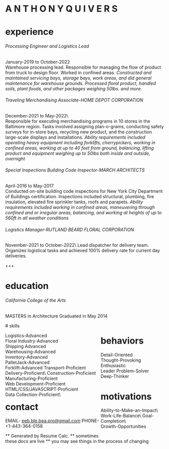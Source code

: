 # A N T H O N Y  Q U I V E R S

# experience

###### Processing Engineer and Logistics Lead
January-2019 to October-2022\
Warehouse processing lead. Responsible for managing the flow of product from truck to design floor.  Worked in confined areas.  *Constructed and maintained servicing bays, storage bays, work areas, and did general maintenance for warehouse grounds.  Processed floral product, handled soils, plant foods, and other packages weighing 50lbs. and more.*

###### Traveling Merchandising Associate-HOME DEPOT CORPORATION
December-2021 to May-2022\  
Responsible for executing merchandising programs in 10 stores in the Baltimore region. Tasks involved assigning plan-o-grams, conducting safety surveys for in-store bays, recycling new product, and the construction large-scale displays and installations.  *Ability requirements included operating heavy equipment including forklifts, cherrypickers, working in confined areas, working at up to 40 feet from ground, balancing, lifting product and equipment weighing up to 50lbs both inside and outside, overnight*
 
###### Special Inspections Building Code Inspector-MARCH ARCHITECTS
April-2016 to May-2017\
Conducted on-site building code inspections for New York City Department of Buildings certification.  Inspections included structural, plumbing, fire insulation, elevated fire sprinkler tanks, roofs and parapets.  *Ability requirements included working in confined areas, maneuvering through confined and or irregular areas, balancing, and working at heights of up to 560ft in all weather conditions*

###### Logistics Manager-RUTLAND BEARD FLORAL CORPORATION  
November-2021 to October-2022\ 
Lead dispatcher for delivery team. Organizes logistical tasks and achieved 100% delivery rate for current day deliveries.  

+++
# education

###### California College of the Arts  
MASTERS in Architecture
Graduated in May 2014
<div>
<div style="float: left; width: 60%;">

<div style="width: 70%;">
# skills
</div>

Logistics-Advanced\
Floral Industry-Advanced\
Shipping Advanced\
Warehousing-Advanced\
Inventory-Advanced\
PalletJack-Advanced\
Forklift-Advanced
Transport-Proficient\
Delivery-Proficient\ 
Construction-Proficient\
Manufacturing-Proficient\
Web Development-Proficient\
HTML/CSS/JAVASCRIPT-Proficient\
Data Collection-Proficient\

</div>

<div style="float: right; width: 40%;">

# behaviors

Detail-Oriented  
Thought-Provoking  
Enthusiastic  
Leader 
Problem-Solver  
Deep-Thinker

# motivations

Ability-to-Make-an-Impact\  
Work-Life-Balance\ 
Goal-Completion\  
Growth-Opportunities
</div>
</div>

# contact

EMAIL- peb.ble.bea.pro@gmail.com
PHONE- +1-443-364-0158 




** Generated by Resume Calc.
** sometimes these docs are live
** you may see things in the process of changing